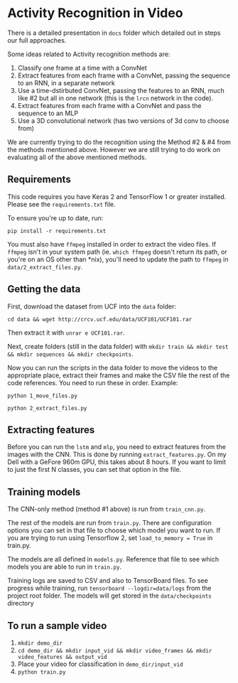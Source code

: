 # Activity Recognition in Video

There is a detailed presentation in `docs` folder which detailed out in steps our full approaches.

Some ideas related to Activity recognition methods are:

1. Classify one frame at a time with a ConvNet
1. Extract features from each frame with a ConvNet, passing the sequence to an RNN, in a separate network
1. Use a time-dstirbuted ConvNet, passing the features to an RNN, much like #2 but all in one network (this is the `lrcn` network in the code).
1. Extract features from each frame with a ConvNet and pass the sequence to an MLP
1. Use a 3D convolutional network (has two versions of 3d conv to choose from)

We are currently trying to do the recognition using the Method #2 & #4 from the methods mentioned above. However we are still trying to do work on evaluating all of the above mentioned methods.

## Requirements

This code requires you have Keras 2 and TensorFlow 1 or greater installed. Please see the `requirements.txt` file. 

To ensure you're up to date, run:

`pip install -r requirements.txt`

You must also have `ffmpeg` installed in order to extract the video files. If `ffmpeg` isn't in your system path (ie. `which ffmpeg` doesn't return its path, or you're on an OS other than *nix), you'll need to update the path to `ffmpeg` in `data/2_extract_files.py`.

## Getting the data

First, download the dataset from UCF into the `data` folder:

`cd data && wget http://crcv.ucf.edu/data/UCF101/UCF101.rar`

Then extract it with `unrar e UCF101.rar`.

Next, create folders (still in the data folder) with `mkdir train && mkdir test && mkdir sequences && mkdir checkpoints`.

Now you can run the scripts in the data folder to move the videos to the appropriate place, extract their frames and make the CSV file the rest of the code references. You need to run these in order. Example:

`python 1_move_files.py`

`python 2_extract_files.py`

## Extracting features

Before you can run the `lstm` and `mlp`, you need to extract features from the images with the CNN. This is done by running `extract_features.py`. On my Dell with a GeFore 960m GPU, this takes about 8 hours. If you want to limit to just the first N classes, you can set that option in the file.

## Training models

The CNN-only method (method #1 above) is run from `train_cnn.py`.

The rest of the models are run from `train.py`. There are configuration options you can set in that file to choose which model you want to run. If you are trying to run using Tensorflow 2, set `load_to_memory = True` in train.py.

The models are all defined in `models.py`. Reference that file to see which models you are able to run in `train.py`.

Training logs are saved to CSV and also to TensorBoard files. To see progress while training, run `tensorboard --logdir=data/logs` from the project root folder. The models will get stored in the `data/checkpoints` directory

## To run a sample video

1. `mkdir demo_dir`
1. `cd demo_dir && mkdir input_vid && mkdir video_frames && mkdir video_features && output_vid`
1. Place your video for classification in `demo_dir/input_vid`
1. `python train.py`

